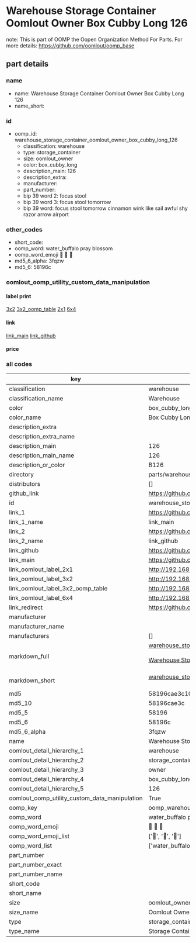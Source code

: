 # Warehouse Storage Container Oomlout Owner Box Cubby Long 126  

note: This is part of OOMP the Oopen Organization Method For Parts. For more details: https://github.com/oomlout/oomp_base

##  part details
  







### name
* name: Warehouse Storage Container Oomlout Owner Box Cubby Long 126
* name_short: 
### id
* oomp_id: warehouse_storage_container_oomlout_owner_box_cubby_long_126
  * classification: warehouse
  * type: storage_container
  * size: oomlout_owner
  * color: box_cubby_long
  * description_main: 126
  * description_extra: 
  * manufacturer: 
  * part_number: 
  * bip 39 word 2: focus stool
  * bip 39 word 3: focus stool tomorrow
  * bip 39 word: focus stool tomorrow cinnamon wink like sail awful shy razor arrow airport

### other_codes
* short_code: 
* oomp_word: water_buffalo pray blossom
* oomp_word_emoji :water_buffalo: :pray: :blossom:
* md5_6_alpha: 3fqzw
* md5_6: 58196c






### oomlout_oomp_utility_custom_data_manipulation
#### label print
[3x2](http://192.168.1.245:1112/?label=oomp%203fqzw)
[3x2_oomp_table](http://192.168.1.108:1112/?label=oomp%203fqzw)
[2x1](http://192.168.1.242:1112/?label=oomp%203fqzw)
[6x4](http://192.168.1.55:1112/?label=oomp%203fqzw)    

#### link

[link_main](https://github.com/oomlout/oomlout_oomp_version_1_messy/tree/main/parts/warehouse_storage_container_oomlout_owner_box_cubby_long_126) [link_github](https://github.com/oomlout/oomlout_oomp_version_1_messy/tree/main/parts/warehouse_storage_container_oomlout_owner_box_cubby_long_126)                             

#### price







### all codes 
| key | value |  
| --- | --- |  
| classification | warehouse |  
| classification_name | Warehouse |  
| color | box_cubby_long |  
| color_name | Box Cubby Long |  
| description_extra |  |  
| description_extra_name |  |  
| description_main | 126 |  
| description_main_name | 126 |  
| description_or_color | B126 |  
| directory | parts/warehouse_storage_container_oomlout_owner_box_cubby_long_126 |  
| distributors | [] |  
| github_link | https://github.com/oomlout/oomlout_oomp_part_src/tree/main/parts/warehouse_storage_container_oomlout_owner_box_cubby_long_126 |  
| id | warehouse_storage_container_oomlout_owner_box_cubby_long_126 |  
| link_1 | https://github.com/oomlout/oomlout_oomp_version_1_messy/tree/main/parts/warehouse_storage_container_oomlout_owner_box_cubby_long_126 |  
| link_1_name | link_main |  
| link_2 | https://github.com/oomlout/oomlout_oomp_version_1_messy/tree/main/parts/warehouse_storage_container_oomlout_owner_box_cubby_long_126 |  
| link_2_name | link_github |  
| link_github | https://github.com/oomlout/oomlout_oomp_version_1_messy/tree/main/parts/warehouse_storage_container_oomlout_owner_box_cubby_long_126 |  
| link_main | https://github.com/oomlout/oomlout_oomp_version_1_messy/tree/main/parts/warehouse_storage_container_oomlout_owner_box_cubby_long_126 |  
| link_oomlout_label_2x1 | http://192.168.1.242:1112/?label=oomp%203fqzw |  
| link_oomlout_label_3x2 | http://192.168.1.245:1112/?label=oomp%203fqzw |  
| link_oomlout_label_3x2_oomp_table | http://192.168.1.108:1112/?label=oomp%203fqzw |  
| link_oomlout_label_6x4 | http://192.168.1.55:1112/?label=oomp%203fqzw |  
| link_redirect | https://github.com/oomlout/oomlout_oomp_version_1_messy/tree/main/parts/warehouse_storage_container_oomlout_owner_box_cubby_long_126 |  
| manufacturer |  |  
| manufacturer_name |  |  
| manufacturers | [] |  
| markdown_full | [warehouse_storage_container_oomlout_owner_box_cubby_long_126](none)<br>[](none)<br>[Warehouse Storage Container Oomlout Owner Box Cubby Long 126](none)<br><br> |  
| markdown_short | [warehouse_storage_container_oomlout_owner_box_cubby_long_126](none)<br><br> |  
| md5 | 58196cae3c10b7c606fde291c8759ad1 |  
| md5_10 | 58196cae3c |  
| md5_5 | 58196 |  
| md5_6 | 58196c |  
| md5_6_alpha | 3fqzw |  
| name | Warehouse Storage Container Oomlout Owner Box Cubby Long 126 |  
| oomlout_detail_hierarchy_1 | warehouse |  
| oomlout_detail_hierarchy_2 | storage_container |  
| oomlout_detail_hierarchy_3 | owner |  
| oomlout_detail_hierarchy_4 | box_cubby_long |  
| oomlout_detail_hierarchy_5 | 126 |  
| oomlout_oomp_utility_custom_data_manipulation | True |  
| oomp_key | oomp_warehouse_storage_container_oomlout_owner_box_cubby_long_126 |  
| oomp_word | water_buffalo pray blossom |  
| oomp_word_emoji | :water_buffalo: :pray: :blossom: |  
| oomp_word_emoji_list | [':water_buffalo:', ':pray:', ':blossom:'] |  
| oomp_word_list | ['water_buffalo', 'pray', 'blossom'] |  
| part_number |  |  
| part_number_exact |  |  
| part_number_name |  |  
| short_code |  |  
| short_name |  |  
| size | oomlout_owner |  
| size_name | Oomlout Owner |  
| type | storage_container |  
| type_name | Storage Container |  
